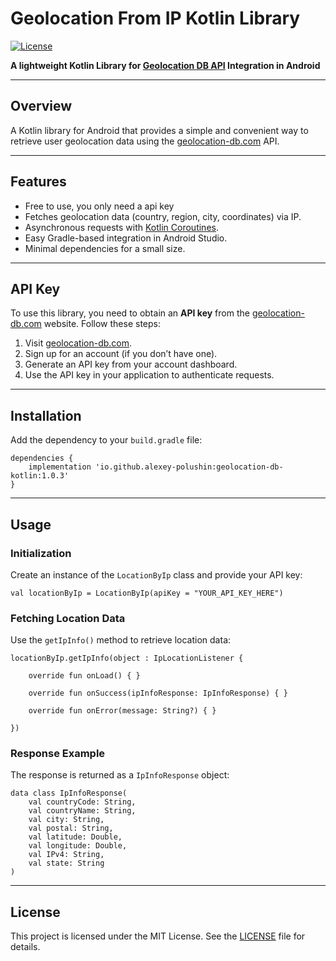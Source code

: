# Geolocation From IP Kotlin Library

[![License](https://img.shields.io/badge/license-MIT-green.svg)](https://opensource.org/licenses/MIT)  

**A lightweight Kotlin Library for [Geolocation DB API](https://geolocation-db.com/documentation) Integration in Android**

---

## Overview

A Kotlin library for Android that provides a simple and convenient way to retrieve user geolocation data using the [geolocation-db.com](https://geolocation-db.com/) API.

---

## Features

- Free to use, you only need a api key
- Fetches geolocation data (country, region, city, coordinates) via IP.
- Asynchronous requests with [Kotlin Coroutines](https://kotlinlang.org/docs/coroutines-overview.html).
- Easy Gradle-based integration in Android Studio.
- Minimal dependencies for a small size.

---

## API Key
To use this library, you need to obtain an **API key** from the [geolocation-db.com](https://geolocation-db.com/) website. Follow these steps:

1. Visit [geolocation-db.com](https://geolocation-db.com/).
2. Sign up for an account (if you don’t have one).
3. Generate an API key from your account dashboard.
4. Use the API key in your application to authenticate requests.

---

## Installation
Add the dependency to your `build.gradle` file:

    dependencies {
        implementation 'io.github.alexey-polushin:geolocation-db-kotlin:1.0.3'
    }

---

## Usage

### Initialization
Create an instance of the `LocationByIp` class and provide your API key:

    val locationByIp = LocationByIp(apiKey = "YOUR_API_KEY_HERE")

### Fetching Location Data
Use the `getIpInfo()` method to retrieve location data:

    locationByIp.getIpInfo(object : IpLocationListener {

        override fun onLoad() { }

        override fun onSuccess(ipInfoResponse: IpInfoResponse) { }

        override fun onError(message: String?) { }
                        
    })

### Response Example
The response is returned as a `IpInfoResponse` object:

    data class IpInfoResponse(
        val countryCode: String,
        val countryName: String,
        val city: String,
        val postal: String,
        val latitude: Double,
        val longitude: Double,
        val IPv4: String,
        val state: String
    )

---

## License
This project is licensed under the MIT License. See the [LICENSE](LICENSE) file for details.